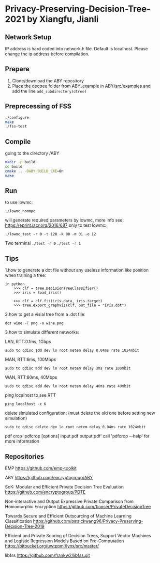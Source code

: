 # Privacy-Preserving-Decision-Tree-2021 by Xiangfu, Jianli

## Network Setup

IP address is hard coded into network.h file. Default is localhost. Please change the ip address before compilation.

## Prepare
1. Clone/download the ABY repository
2. Place the dectree folder from ABY_example in ABY/src/examples and add the line
`add_subdirectory(dtree)`


## Preprecessing of FSS
```bash
./configure
make
./fss-test
```

## Compile
going to the directory /ABY
```bash
mkdir -p build
cd build
cmake .. -DABY_BUILD_EXE=On
make
```

## Run
to use lowmc: 
```
./lowmc_nonmpc
```
will generate required parameters by lowmc, 
more info see: https://eprint.iacr.org/2016/687
only to test lowmc: 
```
./lowmc_test -r 0 -t 128 -k 80 -m 31 -o 12 
```
Two terminal
```./test -r 0```
```./test -r 1```

## Tips
1.how to generate a dot file without any useless information like position when training a tree:

```
in python
    >>> clf = tree.DecisionTreeClassifier()
    >>> iris = load_iris()

    >>> clf = clf.fit(iris.data, iris.target)
    >>> tree.export_graphviz(clf, out_file = "iris.dot")
```

2.how to get a visial tree from a .dot file:  
```
dot wine -T png -o wine.png
```

3.how to simulate different networks:

LAN, RTT:0.1ms, 1Gbps  
```
sudo tc qdisc add dev lo root netem delay 0.04ms rate 1024mbit
``` 
MAN, RTT:6ms, 100Mbps  
```
sudo tc qdisc add dev lo root netem delay 3ms rate 100mbit
```  
WAN, RTT:80ms, 40Mbps  
```
sudo tc qdisc add dev lo root netem delay 40ms rate 40mbit
```  
ping localhost to see RTT  
```
ping localhost -c 6
```
delete simulated configuration: (must delete the old one before setting new simulation)   
```
sudo tc qdisc delete dev lo root netem delay 0.04ms rate 1024mbit
```
pdf crop
'pdfcrop [options] input.pdf output.pdf' call 'pdfcrop --help' for more information

## Repositories
EMP
https://github.com/emp-toolkit

ABY
https://github.com/encryptogroup/ABY

SoK: Modular and Efficient Private Decision Tree Evaluation
https://github.com/encryptogroup/PDTE 

Non-interactive and Output Expressive Private Comparison from Homomorphic Encryption
https://github.com/fionser/PrivateDecisionTree 

Towards Secure and Efficient Outsourcing of Machine Learning Classification
https://github.com/patrickwang96/Privacy-Preserving-Decision-Tree-2019

Efficient and Private Scoring of Decision Trees, Support Vector Machines and Logistic Regression Models Based on Pre-Computation
https://bitbucket.org/uwtppml/lynx/src/master/

libfss
https://github.com/frankw2/libfss.git

